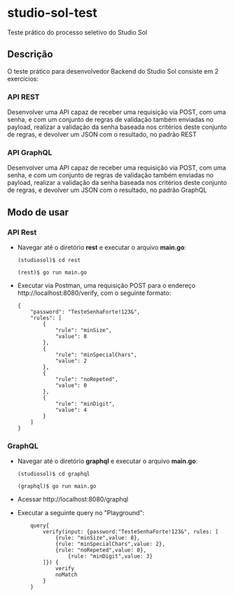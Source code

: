 # studio-sol-test
Teste prático do processo seletivo do Studio Sol

## Descrição
O teste prático para desenvolvedor Backend do Studio Sol consiste em 2 exercícios:

### API REST
Desenvolver uma API capaz de receber uma requisição via POST, com uma senha, e com um conjunto de regras de validação também enviadas no payload, realizar a validação da senha baseada
nos critérios deste conjunto de regras, e devolver um JSON com o resultado, no padrão REST

### API GraphQL
Desenvolver uma API capaz de receber uma requisição via POST, com uma senha, e com um conjunto de regras de validação também enviadas no payload, realizar a validação da senha baseada
nos critérios deste conjunto de regras, e devolver um JSON com o resultado, no padrão GraphQL

## Modo de usar
### API Rest
- Navegar até o diretório __rest__ e executar o arquivo __main.go__:

    `(studiosol)$ cd rest`

    `(rest)$ go run main.go`

- Executar via Postman, uma requisição POST para o endereço http://localhost:8080/verify, com o seguinte formato:
    ```
    {
        "password": "TesteSenhaForte!123&",
        "rules": [
            {
                "rule": "minSize",
                "value": 8
            },
            {
                "rule": "minSpecialChars",
                "value": 2
            },
            {
                "rule": "noRepeted",
                "value": 0
            },
            {
                "rule": "minDigit",
                "value": 4
            }
        ]
    }
    ```

### GraphQL
- Navegar até o diretório __graphql__ e executar o arquivo __main.go__:

    `(studiosol)$ cd graphql`
    
    `(graphql)$ go run main.go`

- Acessar http://localhost:8080/graphql
- Executar a seguinte query no "Playground":
    ```
        query{
            verify(input: {password:"TesteSenhaForte!123&", rules: [
                {rule: "minSize",value: 8},
                {rule: "minSpecialChars",value: 2},
                {rule: "noRepeted",value: 0},
                    {rule: "minDigit",value: 3}
            ]}) {
                verify
                noMatch
            }
        }
    ```
